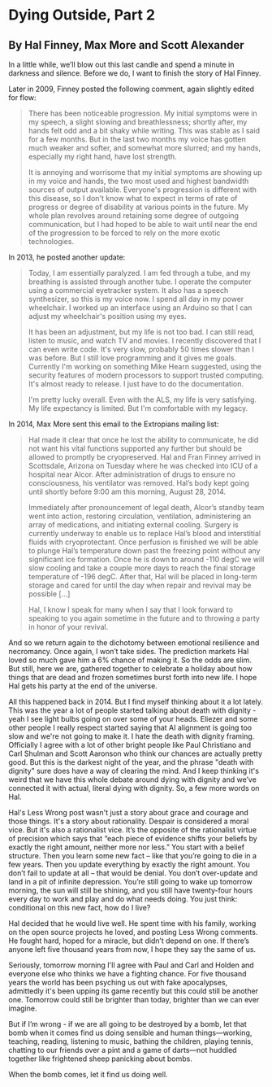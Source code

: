 # Dying Outside, Part 2
## By Hal Finney, Max More and Scott Alexander


In a little while, we’ll blow out this last candle and spend a minute in darkness and silence. Before we do, I want to finish the story of Hal Finney.

Later in 2009, Finney posted the following comment, again slightly edited for flow:

> There has been noticeable progression. My initial symptoms were in my speech, a slight slowing and breathlessness; shortly after, my hands felt odd and a bit shaky while writing. This was stable as I said for a few months. But in the last two months my voice has gotten much weaker and softer, and somewhat more slurred; and my hands, especially my right hand, have lost strength.
>
> It is annoying and worrisome that my initial symptoms are showing up in my voice and hands, the two most used and highest bandwidth sources of output available. Everyone's progression is different with this disease, so I don't know what to expect in terms of rate of progress or degree of disability at various points in the future. My whole plan revolves around retaining some degree of outgoing communication, but I had hoped to be able to wait until near the end of the progression to be forced to rely on the more exotic technologies.


In 2013, he posted another update:

> Today, I am essentially paralyzed. I am fed through a tube, and my breathing is assisted through another tube. I operate the computer using a commercial eyetracker system. It also has a speech synthesizer, so this is my voice now. I spend all day in my power wheelchair. I worked up an interface using an Arduino so that I can adjust my wheelchair's position using my eyes.
>
> It has been an adjustment, but my life is not too bad. I can still read, listen to music, and watch TV and movies. I recently discovered that I can even write code. It's very slow, probably 50 times slower than I was before. But I still love programming and it gives me goals. Currently I'm working on something Mike Hearn suggested, using the security features of modern processors to support trusted computing. It's almost ready to release. I just have to do the documentation.
>
> I'm pretty lucky overall. Even with the ALS, my life is very satisfying. My life expectancy is limited. But I'm comfortable with my legacy.

In 2014, Max More sent this email to the Extropians mailing list:

> Hal made it clear that once he lost the ability to communicate, he did not want his vital functions supported any further but should be allowed to promptly be cryopreserved. Hal and Fran Finney arrived in Scottsdale, Arizona on Tuesday where he was checked into ICU of a hospital near Alcor. After administration of drugs to ensure no consciousness, his ventilator was removed. Hal’s body kept going until shortly before 9:00 am this morning, August 28, 2014.
>
> Immediately after pronouncement of legal death, Alcor’s standby team went into action, restoring circulation, ventilation, administering an array of medications, and initiating external cooling. Surgery is currently underway to enable us to replace Hal’s blood and interstitial fluids with cryoprotectant. Once perfusion is finished we will be able to plunge Hal’s temperature down past the freezing point without any significant ice formation. Once he is down to around -110 degC we will slow cooling and take a couple more days to reach the final storage temperature of -196 degC. After that, Hal will be placed in long-term storage and cared for until the day when repair and revival may be possible [...]
>
> Hal, I know I speak for many when I say that I look forward to speaking to you again sometime in the future and to throwing a party in honor of your revival.

And so we return again to the dichotomy between emotional resilience and necromancy. Once again, I won’t take sides. The  prediction markets Hal loved so much gave him a 6% chance of making it. So the odds are slim. But still, here we are, gathered together to celebrate a holiday about how things that are dead and frozen sometimes burst forth into new life. I hope Hal gets his party at the end of the universe.

All this happened back in 2014. But I find myself thinking about it a lot lately. This was the year a lot of people started talking about death with dignity - yeah I see light bulbs going on over some of your heads. Eliezer and some other people I really respect started saying that AI alignment is going too slow and we're not going to make it. I hate the death with dignity framing. Officially I agree with a lot of other bright people like Paul Christiano and Carl Shulman and Scott Aaronson who think our chances are actually pretty good. But this is the darkest night of the year, and the phrase "death with dignity" sure does have a way of clearing the mind. And I keep thinking it's weird that we have this whole debate around dying with dignity and we’ve connected it with actual, literal dying with dignity. So, a few more words on Hal.

Hal's Less Wrong post wasn't just a story about grace and courage and those things. It's a story about rationality. Despair is considered a moral vice. But it's also a rationalist vice. It’s the opposite of the rationalist virtue of precision which says that “each piece of evidence shifts your beliefs by exactly the right amount, neither more nor less.” You start with a belief structure. Then you learn some new fact – like that you’re going to die in a few years. Then you update everything by exactly the right amount. You don’t fail to update at all – that would be denial. You don’t over-update and land in a pit of infinite depression. You’re still going to wake up tomorrow morning, the sun will still be shining, and you still have twenty-four hours every day to work and play and do what needs doing. You just think: conditional on this new fact, how do I live?

Hal decided that he would live well. He spent time with his family, working on the open source projects he loved, and posting Less Wrong comments. He fought hard, hoped for a miracle, but didn’t depend on one. If there’s anyone left five thousand years from now, I hope they say the same of us.

Seriously, tomorrow morning I'll agree with Paul and Carl and Holden and everyone else who thinks we have a fighting chance. For five thousand years the world has been psyching us out with fake apocalypses, admittedly it's been upping its game recently but this could still be another one. Tomorrow could still be brighter than today, brighter than we can ever imagine.

But if I’m wrong - if we are all going to be destroyed by a bomb, let that bomb when it comes find us doing sensible and human things—working, teaching, reading, listening to music, bathing the children, playing tennis, chatting to our friends over a pint and a game of darts—not huddled together like frightened sheep panicking about bombs.

When the bomb comes, let it find us doing well.
